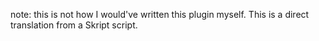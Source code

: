 note: this is not how I would've written this plugin myself. This is a direct translation from a Skript script.